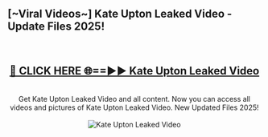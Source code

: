 <h2>[~Viral Videos~] Kate Upton Leaked Video - Update Files 2025!</h2>
<br>
<div align="center">
<h2><a href="https://betterlinks.top/A2PfLJ" rel="nofollow">🔴 CLICK HERE 🌐==►► Kate Upton Leaked Video</a></h2>
<br>
Get Kate Upton Leaked Video and all content. Now you can access all videos and pictures of Kate Upton Leaked Video. New Updated Files 2025!
<br>
<br>
<a href="https://betterlinks.top/A2PfLJ" rel="nofollow" data-target="animated-image.originalLink"><img src="https://i.ibb.co.com/WyWwxjT/player-gif2.gif" alt="Kate Upton Leaked Video" style="max-width: 100%; display: inline-block;" data-target="animated-image.originalImage"></a>
</div>
<br>
